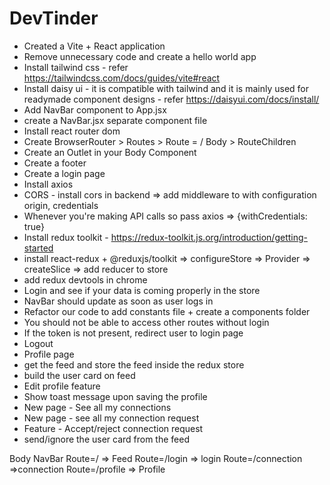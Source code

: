 # DevTinder
- Created a Vite + React application
- Remove unnecessary code and create a hello world app
- Install tailwind css - refer https://tailwindcss.com/docs/guides/vite#react
- Install daisy ui - it is compatible with tailwind and it is mainly used for readymade component designs - refer https://daisyui.com/docs/install/
- Add NavBar component to App.jsx
- create a NavBar.jsx separate component file
- Install react router dom
- Create BrowserRouter > Routes > Route = / Body > RouteChildren
- Create an Outlet in your Body Component
- Create a footer
- Create a login page
- Install axios
- CORS - install cors in backend => add middleware to with configuration origin, credentials
- Whenever you're making API calls so pass axios => {withCredentials: true}
- Install redux toolkit - https://redux-toolkit.js.org/introduction/getting-started
- install react-redux + @reduxjs/toolkit => configureStore => Provider => createSlice => add reducer to store
- add redux devtools in chrome
- Login and see if your data is coming properly in the store
- NavBar should update as soon as user logs in
- Refactor our code to add constants file + create a components folder
- You should not be able to access other routes without login
- If the token is not present, redirect user to login page
- Logout
- Profile page
- get the feed and store the feed inside the redux store
- build the user card on feed
- Edit profile feature
- Show toast message upon saving the profile
- New page - See all my connections
- New page - see all my connection request
- Feature - Accept/reject connection request
- send/ignore the user card from the feed

Body
    NavBar
    Route=/ => Feed
    Route=/login => login
    Route=/connection =>connection
    Route=/profile => Profile